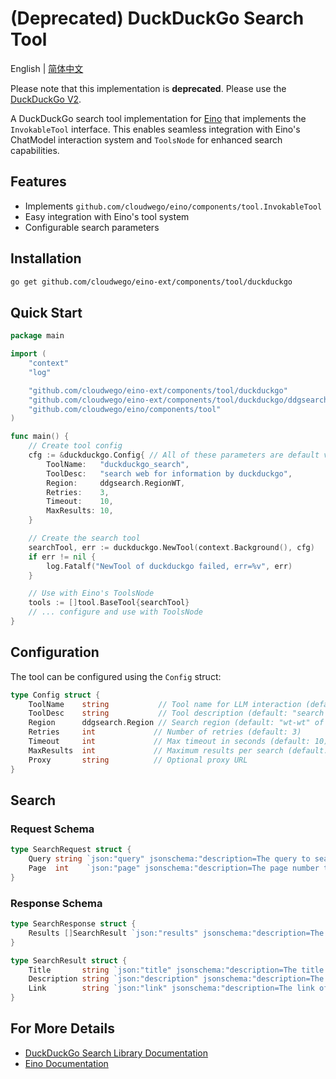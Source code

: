 # (Deprecated) DuckDuckGo Search Tool

English | [简体中文](README_zh.md)

Please note that this implementation is **deprecated**. Please use the [DuckDuckGo V2](https://github.com/cloudwego/eino-ext/tree/main/components/tool/duckduckgo/v2).

A DuckDuckGo search tool implementation for [Eino](https://github.com/cloudwego/eino) that implements the `InvokableTool` interface. This enables seamless integration with Eino's ChatModel interaction system and `ToolsNode` for enhanced search capabilities.

## Features

- Implements `github.com/cloudwego/eino/components/tool.InvokableTool`
- Easy integration with Eino's tool system
- Configurable search parameters

## Installation

```bash
go get github.com/cloudwego/eino-ext/components/tool/duckduckgo
```

## Quick Start

```go
package main

import (
    "context"
    "log"

    "github.com/cloudwego/eino-ext/components/tool/duckduckgo"
    "github.com/cloudwego/eino-ext/components/tool/duckduckgo/ddgsearch"
    "github.com/cloudwego/eino/components/tool"
)

func main() {
    // Create tool config
    cfg := &duckduckgo.Config{ // All of these parameters are default values, for demonstration purposes only
        ToolName:   "duckduckgo_search",
        ToolDesc:   "search web for information by duckduckgo",
        Region:     ddgsearch.RegionWT,
        Retries:    3,
        Timeout:    10,
        MaxResults: 10,
    }

    // Create the search tool
    searchTool, err := duckduckgo.NewTool(context.Background(), cfg)
    if err != nil {
        log.Fatalf("NewTool of duckduckgo failed, err=%v", err)
    }

    // Use with Eino's ToolsNode
    tools := []tool.BaseTool{searchTool}
    // ... configure and use with ToolsNode
}
```

## Configuration

The tool can be configured using the `Config` struct:

```go
type Config struct {
    ToolName    string           // Tool name for LLM interaction (default: "duckduckgo_search")
    ToolDesc    string           // Tool description (default: "search web for information by duckduckgo")
    Region      ddgsearch.Region // Search region (default: "wt-wt" of no specified region)
    Retries     int             // Number of retries (default: 3)
    Timeout     int             // Max timeout in seconds (default: 10)
    MaxResults  int             // Maximum results per search (default: 10)
    Proxy       string          // Optional proxy URL
}
```

## Search

### Request Schema
```go
type SearchRequest struct {
    Query string `json:"query" jsonschema:"description=The query to search the web for"`
    Page  int    `json:"page" jsonschema:"description=The page number to search for, default: 1"`
}
```

### Response Schema
```go
type SearchResponse struct {
    Results []SearchResult `json:"results" jsonschema:"description=The results of the search"`
}

type SearchResult struct {
    Title       string `json:"title" jsonschema:"description=The title of the search result"`
    Description string `json:"description" jsonschema:"description=The description of the search result"`
    Link        string `json:"link" jsonschema:"description=The link of the search result"`
}
```

## For More Details

- [DuckDuckGo Search Library Documentation](ddgsearch/README.md)
- [Eino Documentation](https://github.com/cloudwego/eino)
